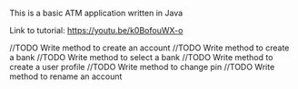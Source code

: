 This is a basic ATM application written in Java

Link to tutorial: https://youtu.be/k0BofouWX-o

//TODO Write method to create an account
//TODO Write method to create a bank
//TODO Write method to select a bank
//TODO Write method to create a user profile
//TODO Write method to change pin
//TODO Write method to rename an account
